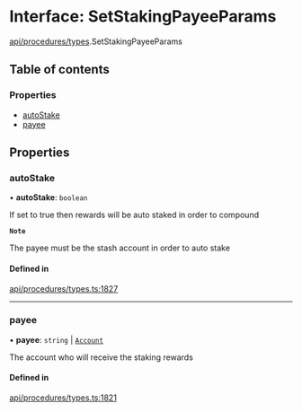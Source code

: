 # Interface: SetStakingPayeeParams

[api/procedures/types](../wiki/api.procedures.types).SetStakingPayeeParams

## Table of contents

### Properties

- [autoStake](../wiki/api.procedures.types.SetStakingPayeeParams#autostake)
- [payee](../wiki/api.procedures.types.SetStakingPayeeParams#payee)

## Properties

### autoStake

• **autoStake**: `boolean`

If set to true then rewards will be auto staked in order to compound

**`Note`**

The payee must be the stash account in order to auto stake

#### Defined in

[api/procedures/types.ts:1827](https://github.com/PolymeshAssociation/polymesh-sdk/blob/f8a937f04/src/api/procedures/types.ts#L1827)

___

### payee

• **payee**: `string` \| [`Account`](../wiki/api.entities.Account.Account)

The account who will receive the staking rewards

#### Defined in

[api/procedures/types.ts:1821](https://github.com/PolymeshAssociation/polymesh-sdk/blob/f8a937f04/src/api/procedures/types.ts#L1821)
